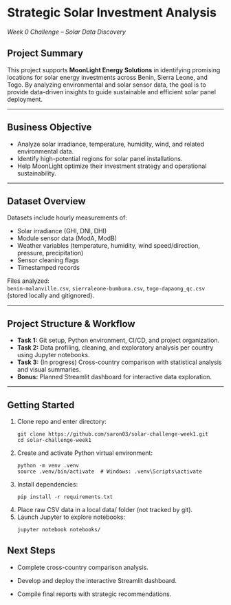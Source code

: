 # Strategic Solar Investment Analysis  
*Week 0 Challenge – Solar Data Discovery*

## Project Summary

This project supports **MoonLight Energy Solutions** in identifying promising locations for solar energy investments across Benin, Sierra Leone, and Togo. By analyzing environmental and solar sensor data, the goal is to provide data-driven insights to guide sustainable and efficient solar panel deployment.

---

## Business Objective

- Analyze solar irradiance, temperature, humidity, wind, and related environmental data.
- Identify high-potential regions for solar panel installations.
- Help MoonLight optimize their investment strategy and operational sustainability.

---

## Dataset Overview

Datasets include hourly measurements of:

- Solar irradiance (GHI, DNI, DHI)
- Module sensor data (ModA, ModB)
- Weather variables (temperature, humidity, wind speed/direction, pressure, precipitation)
- Sensor cleaning flags
- Timestamped records

Files analyzed:  
`benin-malanville.csv`, `sierraleone-bumbuna.csv`, `togo-dapaong_qc.csv` (stored locally and gitignored).

---

## Project Structure & Workflow

- **Task 1:** Git setup, Python environment, CI/CD, and project organization.  
- **Task 2:** Data profiling, cleaning, and exploratory analysis per country using Jupyter notebooks.  
- **Task 3:** (In progress) Cross-country comparison with statistical analysis and visual summaries.  
- **Bonus:** Planned Streamlit dashboard for interactive data exploration.

---

## Getting Started

1. Clone repo and enter directory:  
   ```
   git clone https://github.com/saron03/solar-challenge-week1.git
   cd solar-challenge-week1
   ```
2. Create and activate Python virtual environment:
    ```
    python -m venv .venv
    source .venv/bin/activate  # Windows: .venv\Scripts\activate
    ```
3. Install dependencies:
    ```
    pip install -r requirements.txt
    ```
4. Place raw CSV data in a local data/ folder (not tracked by git).
5. Launch Jupyter to explore notebooks:
    ```
    jupyter notebook notebooks/
    ```
## Next Steps
- Complete cross-country comparison analysis.

- Develop and deploy the interactive Streamlit dashboard.

- Compile final reports with strategic recommendations.
